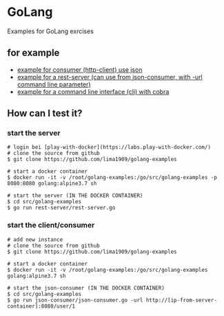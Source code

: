 # GoLang
Examples for GoLang exrcises

## for example
* [example for consumer (http-client) use json](./json-consumer)
* [example for a rest-server (can use from json-consumer, with -url command line parameter)](./rest-server)
* [example for a command line interface (cli) with cobra](./cli)

## How can I test it?

### start the server

    # login bei [play-with-docker](https://labs.play-with-docker.com/)
    # clone the source from github
    $ git clone https://github.com/lima1909/golang-examples
    
    # start a docker container
    $ docker run -it -v /root/golang-examples:/go/src/golang-examples -p 8080:8080 golang:alpine3.7 sh

    # start the server (IN THE DOCKER CONTAINER)
    $ cd src/golang-examples
    $ go run rest-server/rest-server.go

### start the client/consumer

    # add new instance
    # clone the source from github
    $ git clone https://github.com/lima1909/golang-examples
    
    # start a docker container
    $ docker run -it -v /root/golang-examples:/go/src/golang-examples golang:alpine3.7 sh

    # start the json-consumer (IN THE DOCKER CONTAINER)
    $ cd src/golang-examples
    $ go run json-consumer/json-consumer.go -url http://[ip-from-server-container]:8080/user/1